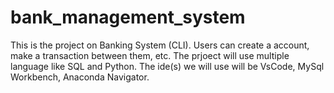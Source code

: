 # bank_management_system
This is the project on Banking System (CLI). Users can create a account, make a transaction between them, etc. The prjoect will use multiple language like SQL and Python. The ide(s) we will use will be VsCode, MySql Workbench, Anaconda Navigator.
